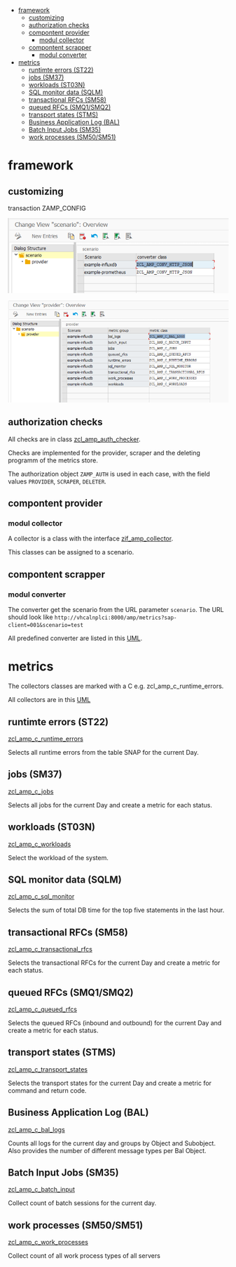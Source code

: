 - [framework](#framework)
  - [customizing](#customizing)
  - [authorization checks](#authorization-checks)
  - [compontent provider](#compontent-provider)
    - [modul collector](#modul-collector)
  - [compontent scrapper](#compontent-scrapper)
    - [modul converter](#modul-converter)
- [metrics](#metrics)
  - [runtimte errors (ST22)](#runtimte-errors-st22)
  - [jobs (SM37)](#jobs-sm37)
  - [workloads (ST03N)](#workloads-st03n)
  - [SQL monitor data (SQLM)](#sql-monitor-data-sqlm)
  - [transactional RFCs (SM58)](#transactional-rfcs-sm58)
  - [queued RFCs (SMQ1/SMQ2)](#queued-rfcs-smq1smq2)
  - [transport states (STMS)](#transport-states-stms)
  - [Business Application Log (BAL)](#business-application-log-bal)
  - [Batch Input Jobs (SM35)](#batch-input-jobs-sm35)
  - [work processes (SM50/SM51)](#work-processes-sm50sm51)
# framework

## customizing

transaction ZAMP_CONFIG

![customizing example provider](./img/customizing_example_scenario.png)

![ustomizing example provider](./img/customizing_example_provider.png)

## authorization checks

All checks are in class [zcl_amp_auth_checker](../src/zamp_collector/zcl_amp_auth_checker.clas.abap).

Checks are implemented for the provider, scraper and the deleting programm of the metrics store.

The authorization object `ZAMP_AUTH` is used in each case, with the field values `PROVIDER`, `SCRAPER`, `DELETER`.

## compontent provider

### modul collector

A collector is a class with the interface [zif_amp_collector](../src/zamp_collector/zif_amp_collector.intf.abap).

This classes can be assigned to a scenario.

## compontent scrapper

### modul converter

The converter get the scenario from the URL parameter `scenario`.
The URL should look like `http://vhcalnplci:8000/amp/metrics?sap-client=001&scenario=test`

All predefined converter are listed in this [UML](https://abaplint.app/rest/stats/abap-observability-tools/abap-metrics-provider/oo/ZIF_AMP_CONVERTER/uml).

# metrics

The collectors classes are marked with a C e.g. zcl_amp_c_runtime_errors.

All collectors are in this [UML](https://abaplint.app/rest/stats/abap-observability-tools/abap-metrics-provider/oo/ZIF_AMP_COLLECTOR/uml)

## runtimte errors (ST22)

[zcl_amp_c_runtime_errors](../src/zamp_collector/zcl_amp_c_runtime_errors.clas.abap)

Selects all runtime errors from the table SNAP for the current Day.

## jobs (SM37)

[zcl_amp_c_jobs](../src/zamp_collector/zcl_amp_c_jobs.clas.abap)

Selects all jobs for the current Day and create a metric for each status.

## workloads (ST03N)

[zcl_amp_c_workloads](../src/zamp_collector/zcl_amp_c_workloads.clas.abap)

Select the workload of the system.

## SQL monitor data (SQLM)

[zcl_amp_c_sql_monitor](../src/zamp_collector/zcl_amp_c_sql_monitor.clas.abap)

Selects the sum of total DB time for the top five statements in the last hour.

## transactional RFCs (SM58)

[zcl_amp_c_transactional_rfcs](../src/zamp_collector/zcl_amp_c_transactional_rfcs.clas.abap)

Selects the transactional RFCs for the current Day and create a metric for each status.

## queued RFCs (SMQ1/SMQ2)

[zcl_amp_c_queued_rfcs](../src/zamp_collector/zcl_amp_c_queued_rfcs.clas.abap)

Selects the queued RFCs (inbound and outbound) for the current Day and create a metric for each status.

## transport states (STMS)

[zcl_amp_c_transport_states](../src/zamp_collector/zcl_amp_c_transport_states.clas.abap)

Selects the transport states for the current Day and create a metric for command and return code.

## Business Application Log (BAL)

[zcl_amp_c_bal_logs](../src/zamp_collector/zcl_amp_c_bal_logs.clas.abap)

Counts all logs for the current day and groups by Object and Subobject.
Also provides the number of different message types per Bal Object.

## Batch Input Jobs (SM35)

[zcl_amp_c_batch_input](../src/zamp_collector/zcl_amp_c_batch_input.clas.abap)

Collect count of batch sessions for the current day.

## work processes (SM50/SM51)

[zcl_amp_c_work_processes](../src/zamp_collector/zcl_amp_c_work_processes.clas.abap)

Collect count of all work process types of all servers
